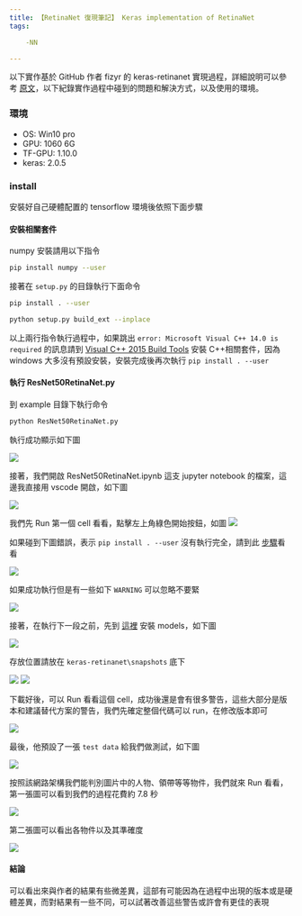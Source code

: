 ```yaml
---
title: 【RetinaNet 復現筆記】 Keras implementation of RetinaNet
tags:

    -NN

---
```

以下實作基於 GitHub 作者 fizyr 的 keras-retinanet 實現過程，詳細說明可以參考 [原文](https://github.com/fizyr/keras-retinanet)，以下紀錄實作過程中碰到的問題和解決方式，以及使用的環境。

### 環境

* OS: Win10 pro
* GPU: 1060 6G
* TF-GPU: 1.10.0
* keras: 2.0.5

### install

安裝好自己硬體配置的 tensorflow 環境後依照下面步驟

#### 安裝相關套件

numpy 安裝請用以下指令

``` bash
pip install numpy --user
```

接著在 `setup.py` 的目錄執行下面命令

```bash
pip install . --user
```

```bash
python setup.py build_ext --inplace
```

以上兩行指令執行過程中，如果跳出 `error: Microsoft Visual C++ 14.0 is required` 的訊息請到
[Visual C++ 2015 Build Tools](http://go.microsoft.com/fwlink/?LinkId=691126&fixForIE=.exe.) 安裝 C++相關套件，因為 windows 大多沒有預設安裝，安裝完成後再次執行 `pip install . --user`

#### 執行 ResNet50RetinaNet.py

到 example 目錄下執行命令

```bash
python ResNet50RetinaNet.py
```

執行成功顯示如下圖

![](https://i.imgur.com/zcceIDc.png)

接著，我們開啟 ResNet50RetinaNet.ipynb 這支 jupyter notebook 的檔案，這邊我直接用 vscode 開啟，如下圖

![](https://i.imgur.com/CxrrvCv.png)

我們先 Run 第一個 cell 看看，點擊左上角綠色開始按鈕，如圖
![](https://i.imgur.com/DEgnPQj.png)

如果碰到下圖錯誤，表示 `pip install . --user` 沒有執行完全，請到此 [步驟](#安裝相關套件)看看

![](https://i.imgur.com/6upVaRx.png)

如果成功執行但是有一些如下 `WARNING` 可以忽略不要緊

![](https://i.imgur.com/robyXOC.png)

接著，在執行下一段之前，先到 [這裡](https://github.com/fizyr/keras-retinanet/releases) 安裝 models，如下圖

![](https://i.imgur.com/Dkpz3FM.png)

存放位置請放在 `keras-retinanet\snapshots` 底下

![](https://i.imgur.com/3dG2zNy.png)
![](https://i.imgur.com/hQFuoZL.png)

下載好後，可以 Run 看看這個 cell，成功後還是會有很多警告，這些大部分是版本和建議替代方案的警告，我們先確定整個代碼可以 run，在修改版本即可

![](https://i.imgur.com/KSgW2cX.png)

最後，他預設了一張 `test data` 給我們做測試，如下圖

![](https://i.imgur.com/praBYWN.jpg)

按照該網路架構我們能判別圖片中的人物、領帶等等物件，我們就來 Run 看看，第一張圖可以看到我們的過程花費約 7.8 秒

![](https://i.imgur.com/Pq8Zv5N.png)

第二張圖可以看出各物件以及其準確度

![](https://i.imgur.com/X4c9DtP.jpg)

#### 結論

可以看出來與作者的結果有些微差異，這部有可能因為在過程中出現的版本或是硬體差異，而對結果有一些不同，可以試著改善這些警告或許會有更佳的表現
